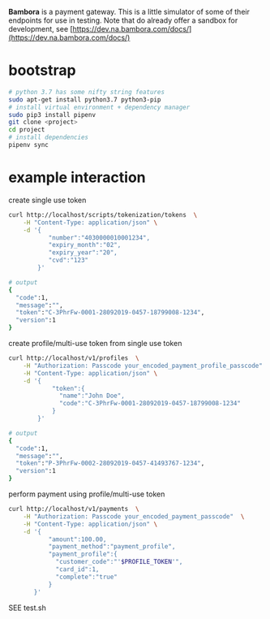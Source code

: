 
**Bambora** is a payment gateway.  This is a little simulator of some of their endpoints for use in testing.  Note that do already offer a sandbox for development, see [https://dev.na.bambora.com/docs/](https://dev.na.bambora.com/docs/)

# bootstrap

```bash
# python 3.7 has some nifty string features
sudo apt-get install python3.7 python3-pip
# install virtual environment + dependency manager 
sudo pip3 install pipenv
git clone <project>
cd project
# install dependencies
pipenv sync
```

# example interaction

create single use token

```bash
curl http://localhost/scripts/tokenization/tokens  \
	-H "Content-Type: application/json" \
	-d '{
		   "number":"4030000010001234",
		   "expiry_month":"02",
		   "expiry_year":"20",
		   "cvd":"123"
		}'

# output
{ 
  "code":1, 
  "message":"",
  "token":"C-3PhrFw-0001-28092019-0457-18799008-1234",
  "version":1
}
```

create profile/multi-use token from single use token

```bash
curl http://localhost/v1/profiles  \
	-H "Authorization: Passcode your_encoded_payment_profile_passcode"  \
	-H "Content-Type: application/json" \
	-d '{  
			"token":{
		      "name":"John Doe",
		      "code":"C-3PhrFw-0001-28092019-0457-18799008-1234"
			}
		}'

# output
{
  "code":1,
  "message":"",
  "token":"P-3PhrFw-0002-28092019-0457-41493767-1234",
  "version":1
}
```

perform payment using profile/multi-use token

```bash
curl http://localhost/v1/payments  \
	-H "Authorization: Passcode your_encoded_payment_passcode"  \
	-H "Content-Type: application/json" \
	-d '{
		   "amount":100.00,
		   "payment_method":"payment_profile",
		   "payment_profile":{
		     "customer_code":"'$PROFILE_TOKEN'",
		     "card_id":1,
		     "complete":"true"
		   }
	   }'
```

SEE test.sh
